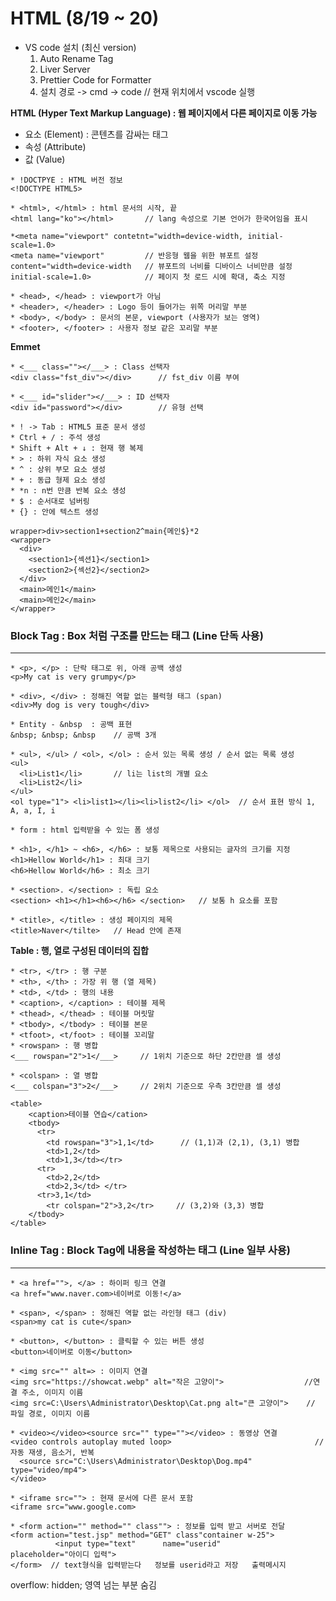 # HTML (8/19 ~ 20)
 
* VS code 설치 (최신 version)
  1. Auto Rename Tag
  2. Liver Server
  3. Prettier Code for Formatter
  4. 설치 경로 -> cmd -> code // 현재 위치에서 vscode 실행               


**HTML (Hyper Text Markup Language) : 웹 페이지에서 다른 페이지로 이동 가능**
* 요소 (Element) : 콘텐츠를 감싸는 태그
* 속성 (Attribute)
* 값 (Value)

```
* !DOCTPYE : HTML 버전 정보
<!DOCTYPE HTML5>

* <html>, </html> : html 문서의 시작, 끝
<html lang="ko"></html>       // lang 속성으로 기본 언어가 한국어임을 표시

*<meta name="viewport" contetnt="width=device-width, initial-scale=1.0>
<meta name="viewport"         // 반응형 웹을 위한 뷰포트 설정
content="width=device-width   // 뷰포트의 너비를 디바이스 너비만큼 설정
initial-scale=1.0>            // 페이지 첫 로드 시에 확대, 축소 지정

* <head>, </head> : viewport가 아님
* <header>, </header> : Logo 등이 들어가는 위쪽 머리말 부분
* <body>, </body> : 문서의 본문, viewport (사용자가 보는 영역)
* <footer>, </footer> : 사용자 정보 같은 꼬리말 부분
```

**Emmet**
```
* <___ class=""></___> : Class 선택자
<div class="fst_div"></div>      // fst_div 이름 부여

* <___ id="slider"></___> : ID 선택자
<div id="password"></div>        // 유형 선택

* ! -> Tab : HTML5 표준 문서 생성
* Ctrl + / : 주석 생성
* Shift + Alt + ↓ : 현재 행 복제
* > : 하위 자식 요소 생성
* ^ : 상위 부모 요소 생성
* + : 동급 형제 요소 생성
* *n : n번 만큼 반복 요소 생성
* $ : 순서대로 넘버링
* {} : 안에 텍스트 생성

wrapper>div>section1+section2^main{메인$}*2
<wrapper>
  <div>
    <section1>{섹션1}</section1>
    <section2>{섹선2}</section2>
  </div>
  <main>메인1</main>
  <main>메인2</main>
</wrapper>
```

### Block Tag : Box 처럼 구조를 만드는 태그 (Line 단독 사용)
-------------------------------------------
```
* <p>, </p> : 단락 태그로 위, 아래 공백 생성
<p>My cat is very grumpy</p>

* <div>, </div> : 정해진 역할 없는 블럭형 태그 (span)
<div>My dog is very tough</div>

* Entity - &nbsp  : 공백 표현
&nbsp; &nbsp; &nbsp    // 공백 3개

* <ul>, </ul> / <ol>, </ol> : 순서 있는 목록 생성 / 순서 없는 목록 생성
<ul>
  <li>List1</li>       // li는 list의 개별 요소
  <li>List2</li>
</ul>            
<ol type="1"> <li>list1></li><li>list2</li> </ol>  // 순서 표현 방식 1, A, a, I, i

* form : html 입력받을 수 있는 폼 생성

* <h1>, </h1> ~ <h6>, </h6> : 보통 제목으로 사용되는 글자의 크기를 지정 
<h1>Hellow World</h1> : 최대 크기
<h6>Hellow World</h6> : 최소 크기

* <section>. </section> : 독립 요소
<section> <h1></h1><h6></h6> </section>   // 보통 h 요소를 포함

* <title>, </title> : 생성 페이지의 제목
<title>Naver</tilte>   // Head 안에 존재
```

**Table : 행, 열로 구성된 데이터의 집합**
```
* <tr>, </tr> : 행 구분
* <th>, </th> : 가장 위 행 (열 제목)
* <td>, </td> : 행의 내용
* <caption>, </caption> : 테이블 제목
* <thead>, </thead> : 테이블 머릿말
* <tbody>, </tbody> : 테이블 본문
* <tfoot>, <t/foot> : 테이블 꼬리말
* <rowspan> : 행 병합
<___ rowspan="2">1</___>     // 1위치 기준으로 하단 2칸만큼 셀 생성

* <colspan> : 열 병합
<___ colspan="3">2</___>     // 2위치 기준으로 우측 3칸만큼 셀 생성

<table>
    <caption>테이블 연습</cation>
    <tbody>
      <tr>
        <td rowspan="3">1,1</td>      // (1,1)과 (2,1), (3,1) 병합  
        <td>1,2</td>  
        <td>1,3</td></tr>
      <tr>
        <td>2,2</td>
        <td>2,3</td> </tr>  
      <tr>3,1</td>
        <tr colspan="2">3,2</tr>     // (3,2)와 (3,3) 병합
    </tbody>
</table>
```

### Inline Tag : Block Tag에 내용을 작성하는 태그 (Line 일부 사용)
--------------------------------------------------
```
* <a href="">, </a> : 하이퍼 링크 연결
<a href="www.naver.com>네이버로 이동!</a>

* <span>, </span> : 정해진 역할 없는 라인형 태그 (div) 
<span>my cat is cute</span>

* <button>, </button> : 클릭할 수 있는 버튼 생성
<button>네이버로 이동</button>

* <img src="" alt=> : 이미지 연결
<img src="https://showcat.webp" alt="작은 고양이">                  //연결 주소, 이미지 이름
<img src=C:\Users\Administrator\Desktop\Cat.png alt="큰 고양이">    // 파일 경로, 이미지 이름

* <video></video><source src="" type=""></video> : 동영상 연결
<video controls autoplay muted loop>                                // 자동 재생, 음소거, 반복    
  <source src="C:\Users\Administrator\Desktop\Dog.mp4" type="video/mp4">
</video>

* <iframe src=""> : 현재 문서에 다른 문서 포함
<iframe src="www.google.com>

* <form action="" method="" class""> : 정보를 입력 받고 서버로 전달
<form action="test.jsp" method="GET" class"container w-25">
          <input type="text"      name="userid"            placeholder="아이디 입력">
</form>  // text형식을 입력받는다   정보를 userid라고 저장   출력메시지
```
overflow: hidden; 영역 넘는 부분 숨김
